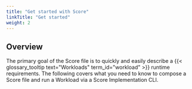 ```yaml
---
title: "Get started with Score"
linkTitle: "Get started"
weight: 2
---
```


## Overview

The primary goal of the Score file is to quickly and easily describe a {{< glossary_tooltip text="Workloads" term_id="workload" >}} runtime requirements. The following covers what you need to know to compose a Score file and run a Workload via a Score Implementation CLI.

<!--
The following table describes a path you can follow to learn more about Score.

| Score Implementation               | Description                                                                                                                                                             |
| ---------------------------------- | ----------------------------------------------------------------------------------------------------------------------------------------------------------------------- |
| All                                | [Install a CLI]({{< relref "/docs/get%20started/install.md" >}}): Methods to download a Score implementation (CLI).                                                     |
| `score-compose`                    | [Hello World]({{< relref "/docs/get%20started/score-compose-hello-world" >}}): Hello World with `score-compose`.                                                        |
| `score-helm`                       | [Hello World]({{< relref "/docs/get%20started/score-helm-hello-world" >}}): Hello World with `score-helm`.                                                              |
| `score-humanitec`                  | [Hello World]({{< relref "/docs/get%20started/score-humanitec-hello-world" >}}): Hello World with `score-humanitec`.                                                    |
| `score-compose`, `score-humanitec` | [Manage overrides]({{< relref "/docs/override/_index.md" >}}): Methods to set and manage overrides.                                                                     |
| `score-humanitec`                  | [Manage Extensions]({{< relref "/docs/extensions/_index.md" >}}): Manage routes and resources in your application.                                                      |
| `score-compose`                    | [Declare dependencies]({{< relref "/docs/dependencies/_index.md" >}}): Describe how to set Workloads that are dependent on resources.                                   |
| `score-compose`                    | [Set environment variables]({{< relref "/docs/environment%20variables/_index.md" >}}): Set environment-specific configuration to run Workloads in a target environment. |

-->
